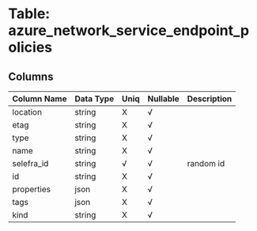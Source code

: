 # Table: azure_network_service_endpoint_policies

## Columns 

|  Column Name   |  Data Type  | Uniq | Nullable | Description | 
|  ----  | ----  | ----  | ----  | ---- | 
| location | string | X | √ |  | 
| etag | string | X | √ |  | 
| type | string | X | √ |  | 
| name | string | X | √ |  | 
| selefra_id | string | √ | √ | random id | 
| id | string | X | √ |  | 
| properties | json | X | √ |  | 
| tags | json | X | √ |  | 
| kind | string | X | √ |  | 


